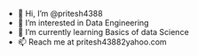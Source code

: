- 👋 Hi, I’m @pritesh4388
- 👀 I’m interested in Data Engineering
- 🌱 I’m currently learning Basics of data Science
- 📫 Reach me at pritesh43882yahoo.com


<!---
pritesh4388/pritesh4388 is a ✨ special ✨ repository because its `README.md` (this file) appears on your GitHub profile.
You can click the Preview link to take a look at your changes.
--->
